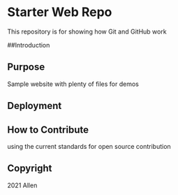 # Starter Web Repo

This repository is for showing how Git and GitHub work

##Introduction

## Purpose

Sample website with plenty of files for demos

## Deployment

## How to Contribute

using the current standards for open source contribution

## Copyright

2021 Allen